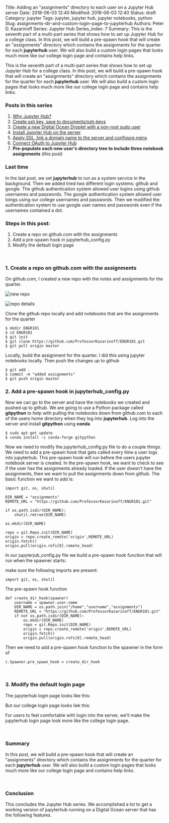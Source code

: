 ﻿Title: Adding an "assignments" directory to each user on a Jupyter Hub server
Date: 2018-06-03 12:40
Modified: 2018-06-03 12:40
Status: draft
Category: jupyter
Tags: jupyter, jupyter hub, jupyter notebooks, python
Slug: assignments-dir-and-custom-login-page-to-jupyterhub
Authors: Peter D. Kazarinoff
Series: Jupyter Hub
Series_index: 7
Summary: This is the seventh part of a multi-part series that shows how to set up Jupyter Hub for a college class. In this post, we will build a pre-spawn hook that will create an "assignments" directory which contains the assignments for the quarter for each **jupyterhub** user. We will also build a custom login pages that looks much more like our college login page and contains help links. 

This is the seventh part of a multi-part series that shows how to set up Jupyter Hub for a college class. In this post, we will build a pre-spawn hook that will create an "assignments" directory which contains the assignments for the quarter for each **jupyterhub** user. We will also build a custom login pages that looks much more like our college login page and contains help links. 

### Posts in this series

1. [Why Jupyter Hub?]({filename}/posts/jupyterhub/why_jupyter_hub.md) 
2. [Create ssh key, save to documents/ssh-keys]({filename}/posts/jupyterhub/PuTTYgen_ssh_key.md)
3. [Create a new Digital Ocean Droplet with a non-root sudo user]({filename}/posts/jupyterhub/new_DO_droplet.md)
4. [Install Jupyter Hub on the server]({filename}/posts/jupyterhub/installing_jupyterhub.md)
5. [Apply SSL, link a domain name to the server and configure nginx]({filename}/posts/jupyterhub/SSL_and_nginx_with_jupyterhub.md)
6. [Connect OAuth to Jupyter Hub]({filename}/posts/jupyterhub/authentication_and_jupyterhub_as_a_system_service.md)
7. **Pre-populate each new user's directory tree to include three notebook assignments** (this post)

### Last time

In the last post, we set **jupyterhub** to run as a system service in the background. Then we added tried two different login systems: github and google. The github authentication system allowed user logins using github usernames and passwords. The google authentication system allowed user loings using our college usernames and passwords. Then we modified the authentication system to use google user names and passwords even if the usernames contained a dot. 

### Steps in this post:

1. Create a repo on github.com with the assignments
2. Add a pre-spawn hook in jupyterhub_config.py
3. Modify the default login page

<br>

### 1. Create a repo on github.com with the assignments

On github.com, I created a new repo with the notes and assignments for the quarter. 

![new repo]()

![repo details]()

Clone the github repo locally and add notebooks that are the assignments for the quarter

```
$ mkdir ENGR101
$ cd ENGR101
$ git init
$ git clone https://github.com/ProfessorKazarinoff/ENGR101.git
$ git pull origin master
```

Locally, build the assignment for the quarter. I did this using jupyter notebooks locally. Then push the changes up to github

```
$ git add .
$ commit -m "added assignments"
$ git push origin master
```

### 2. Add a pre-spawn hook in jupyterhub_config.py

Now we can go to the server and have the notebooks we created and pushed up to github. We are going to use a Python package called **gitpython** to help with pulling the notebooks down from github.com to each of the users home directory when they log into **jupyterhub**. Log into the server and install **gitpython** using **conda**

```
$ sudo apt-get update
$ conda install -c conda-forge gitpython
```

Now we need to modify the jupyterhub_config.py file to do a couple things. We need to add a pre-spawn hook that gets called every time a user logs into jupyterhub.  This pre-spawn hook will run before the users jupyter notebook server is created. In the pre-spawn hook, we want to check to see if the user has the assignments already loaded. If the user doesn't have the assignments, then we want to pull the assignments down from github. The basic function we want to add is:

```
import git, os, shutil

DIR_NAME = "assignments"
REMOTE_URL = "https://github.com/ProfessorKazarinoff/ENGR101.git"
 
if os.path.isdir(DIR_NAME):
    shutil.rmtree(DIR_NAME)
 
os.mkdir(DIR_NAME)
 
repo = git.Repo.init(DIR_NAME)
origin = repo.create_remote('origin',REMOTE_URL)
origin.fetch()
origin.pull(origin.refs[0].remote_head)
```

In our jupyterjub_config.py file we build a pre-spawn hook function that will run when the spawner starts:

make sure the following imports are present:

```
import git, os, shutil
```

The pre-spawn hook function

```
def create_dir_hook(spawner)
    username = spawner.user.name
    DIR_NAME = os.path.join("/home","username","assignments")
    REMOTE_URL = "https://github.com/ProfessorKazarinoff/ENGR101.git"
    if not os.path.isdir(DIR_NAME):
        os.mkdir(DIR_NAME)
        repo = git.Repo.init(DIR_NAME)
        origin = repo.create_remote('origin',REMOTE_URL)
        origin.fetch()
        origin.pull(origin.refs[0].remote_head)
```

Then we need to add a pre-spawn hook function to the spawner in the form of

```
c.Spawner.pre_spawn_hook = create_dir_hook
```

<br>

### 3. Modify the default login page

The jupyterhub login page looks like this:

But our college login page looks liek this:

For users to feel comfortable with login into the server, we'll make the jupyterhub login page look more like the college login page.

<br>

### Summary
In this post, we will build a pre-spawn hook that will create an "assignments" directory which contains the assignments for the quarter for each **jupyterhub** user. We will also build a custom login pages that looks much more like our college login page and contains help links.  

<br>

### Conclusion
This concludes the Jupyter Hub series. We accomplished a lot to get a working version of jupyterhub running on a Digital Ocean server that has the following features.

